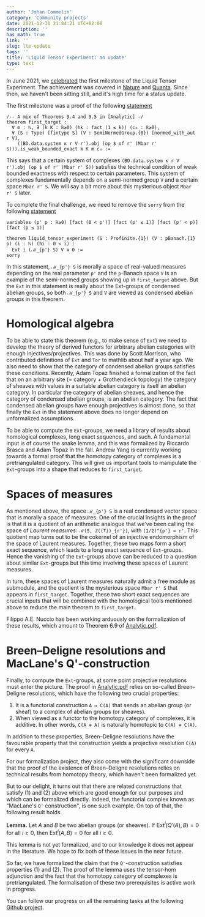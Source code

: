 ```yaml
---
author: 'Johan Commelin'
category: 'Community projects'
date: 2021-12-31 21:04:21 UTC+02:00
description: ''
has_math: true
link: ''
slug: lte-update
tags: ''
title: 'Liquid Tensor Experiment: an update'
type: text
---
```

In June 2021, we [celebrated](https://xenaproject.wordpress.com/2021/06/05/half-a-year-of-the-liquid-tensor-experiment-amazing-developments/)
the first milestone of the Liquid Tensor Experiment.
The achievement was covered in
[Nature](https://www.nature.com/articles/d41586-021-01627-2)
and
[Quanta](https://www.quantamagazine.org/lean-computer-program-confirms-peter-scholze-proof-20210728/).
Since then, we haven't been sitting still, and it's high time for a status update.

<!-- TEASER_END -->

The first milestone was a proof of the following
[statement](https://github.com/leanprover-community/lean-liquid/blob/b94b4bf4c9a60aa72bc226d0ee4218f8ef9e6049/src/liquid.lean#L37)
```lean
/-- A mix of Theorems 9.4 and 9.5 in [Analytic] -/
theorem first_target :
  ∀ m : ℕ, ∃ (k K : ℝ≥0) (hk : fact (1 ≤ k)) (c₀ : ℝ≥0),
  ∀ (S : Type) [fintype S] (V : SemiNormedGroup.{0}) [normed_with_aut r V],
    ((BD.data.system κ r V r').obj (op $ of r' (Mbar r' S))).is_weak_bounded_exact k K m c₀ :=
```
This says that a certain system of complexes `(BD.data.system κ r V r').obj (op $ of r' (Mbar r' S))`
satisfies the technical condition of weak bounded exactness with respect to certain parameters.
This system of complexes fundamentally depends on a semi-normed group `V`
and a certain space `Mbar r' S`.
We will say a bit more about this mysterious object `Mbar r' S` later.

To complete the final challenge,
we need to remove the `sorry` from the following
[statement](https://github.com/leanprover-community/lean-liquid/blob/b94b4bf4c9a60aa72bc226d0ee4218f8ef9e6049/src/challenge.lean#L27)
```lean
variables (p' p : ℝ≥0) [fact (0 < p')] [fact (p' ≤ 1)] [fact (p' < p)] [fact (p ≤ 1)]

theorem liquid_tensor_experiment (S : Profinite.{1}) (V : pBanach.{1} p) (i : ℕ) (hi : 0 < i) :
  Ext i (ℳ_{p'} S) V ≅ 0 :=
sorry
```
In this statement, `ℳ_{p'} S` is morally a space of real-valued measures depending on the real parameter `p'`
and the `p`-Banach space `V` is an example of the semi-normed groups showing up in `first_target` above.
But the `Ext` in this statement is really about the Ext-groups of condensed abelian groups,
so both `ℳ_{p'} S` and `V` are viewed as condensed abelian groups in this theorem.

# Homological algebra

To be able to state this theorem (e.g., to make sense of `Ext`)
we need to develop the theory of derived functors
for arbitrary abelian categories with enough injectives/projectives.
This was done by Scott Morrison, who contributed definitions of `Ext` and `Tor` to mathlib about half a year ago.
We also need to show that the category of condensed abelian groups satisfies these conditions.
Recently, Adam Topaz finished a formalization of the fact that on an arbitrary site (= category + Grothendieck topology)
the category of sheaves with values in a suitable abelian category is itself an abelian category.
In particular the category of abelian sheaves, and hence the category of condensed abelian groups, is an abelian category.
The fact that condensed abelian groups have enough projectives is almost done,
so that finally the `Ext` in the statement above does no longer depend on unformalized assumptions.

To be able to compute the `Ext`-groups,
we need a library of results about homological complexes, long exact sequences, and such.
A fundamental input is of course the snake lemma,
and this was formalized by Riccardo Brasca and Adam Topaz in the fall.
Andrew Yang is currently working towards a formal proof
that the homotopy category of complexes is a pretriangulated category.
This will give us important tools to manipulate the `Ext`-groups
into a shape that reduces to `first_target`.

# Spaces of measures

As mentioned above, the space `ℳ_{p'} S` is a real condensed vector space
that is morally a space of measures.
One of the crucial insights in the proof is that it is a quotient of an arithmetic analogue
that we've been calling the space of *Laurent measures*: `ℳ(S, ℤ((T))_{r'})`,
with `(1/2)^{p'} = r'`.
This quotient map turns out to be the cokernel of an injective endomorphism of the space of Laurent measures.
Together, these two maps form a short exact sequence,
which leads to a long exact sequence of `Ext`-groups.
Hence the vanishing of the `Ext`-groups above can be reduced to a question about similar `Ext`-groups
but this time involving these spaces of Laurent measures.

In turn, these spaces of Laurent measures naturally admit a free module as submodule,
and the quotient is the mysterious space `Mbar r' S` that appears in `first_target`.
Together, these two short exact sequences are crucial inputs
that will be combined with the homological tools mentioned above
to reduce the main theorem to `first_target`.

Filippo A.E. Nuccio has been working arduously on the formalization of these results,
which amount to Theorem 6.9 of [Analytic.pdf](https://www.math.uni-bonn.de/people/scholze/Analytic.pdf).

# Breen–Deligne resolutions and MacLane's Q'-construction

Finally, to compute the `Ext`-groups, at some point projective resolutions must enter the picture.
The proof in [Analytic.pdf](https://www.math.uni-bonn.de/people/scholze/Analytic.pdf)
relies on so-called Breen–Deligne resolutions, which have the following two crucial properties:

1. It is a functorial construction `A ↦ C(A)` that sends an abelian group (or sheaf) to a complex of abelian groups (or sheaves).
2. When viewed as a functor to the homotopy category of complexes, it is additive.
  In other words, `C(A ⊕ A)` is naturally homotopic to `C(A) ⊕ C(A)`.

In addition to these properties,
Breen–Deligne resolutions have the favourable property that the construction yields a projective resolution `C(A)` for every `A`.

For our formalization project, they also come with the significant downside that the proof of the existence of Breen–Deligne resolutions
relies on technical results from homotopy theory,
which haven't been formalized yet.

But to our delight, it turns out that there are related constructions that satisfy (1) and (2) above which are good enough for our purposes and which can be formalized directly.
Indeed, the functorial complex known as "MacLane's `Q'` construction", is one such example.
On top of that, the following result holds.

**Lemma.** Let $A$ and $B$ be two abelian groups (or sheaves).
If $\text{Ext}^i(Q'(A), B) = 0$ for all $i \ge 0$,
then $\text{Ext}^i(A, B) = 0$ for all $i \ge 0$.

This lemma is not yet formalized,
and to our knowledge it does not appear in the literature.
We hope to fix both of these issues in the near future.

So far, we have formalized the claim that the `Q'`-construction satisfies properties (1) and (2).
The proof of the lemma uses the tensor-hom adjunction and the fact that the homotopy category of complexes is pretriangulated.
The formalisation of these two prerequisites is active work in progress.

You can follow our progress on all the remaining tasks at the following
[Github project](https://github.com/leanprover-community/lean-liquid/projects/2).
